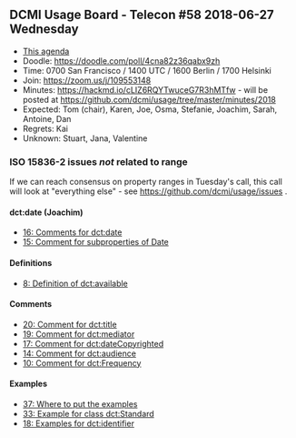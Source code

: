 ## DCMI Usage Board - Telecon #58 2018-06-27 Wednesday

* [This agenda](https://github.com/dcmi/usage/blob/master/minutes/2018/2018-06-27.dcub-telecon-agenda.md)
* Doodle: https://doodle.com/poll/4cna82z36qabx9zh
* Time: 0700 San Francisco / 1400 UTC / 1600 Berlin / 1700 Helsinki
* Join: https://zoom.us/j/109553148
* Minutes: https://hackmd.io/cLIZ6RQYTwuceG7R3hMTfw - will be posted at https://github.com/dcmi/usage/tree/master/minutes/2018
* Expected: Tom (chair), Karen, Joe, Osma, Stefanie, Joachim, Sarah, Antoine, Dan
* Regrets: Kai
* Unknown: Stuart, Jana, Valentine

### ISO 15836-2 issues _not_ related to range

If we can reach consensus on property ranges in Tuesday's call, this 
call will look at "everything else" - see https://github.com/dcmi/usage/issues .

#### dct:date (Joachim)
* [16: Comments for dct:date](https://github.com/dcmi/usage/issues/16)
* [15: Comment for subproperties of Date](https://github.com/dcmi/usage/issues/15)

#### Definitions
* [8: Definition of dct:available](https://github.com/dcmi/usage/issues/8)

#### Comments
* [20: Comment for dct:title](https://github.com/dcmi/usage/issues/20)
* [19: Comment for dct:mediator](https://github.com/dcmi/usage/issues/19)
* [17: Comment for dct:dateCopyrighted](https://github.com/dcmi/usage/issues/17)
* [14: Comment for dct:audience](https://github.com/dcmi/usage/issues/14)
* [10: Comment for dct:Frequency](https://github.com/dcmi/usage/issues/10)

#### Examples
* [37: Where to put the examples](https://github.com/dcmi/usage/issues/37)
* [33: Example for class dct:Standard](https://github.com/dcmi/usage/issues/33)
* [18: Examples for dct:identifier](https://github.com/dcmi/usage/issues/18)


